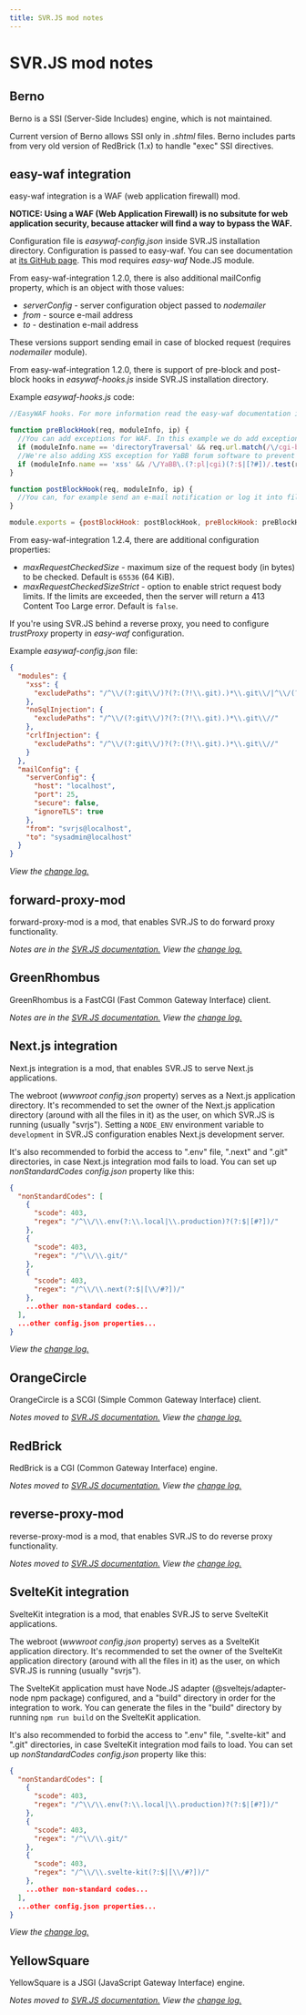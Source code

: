 ```yaml
---
title: SVR.JS mod notes
---
```


# SVR.JS mod notes

## Berno

Berno is a SSI (Server-Side Includes) engine, which is not maintained.

Current version of Berno allows SSI only in _.shtml_ files. Berno includes parts from very old version of RedBrick (1.x) to handle "exec" SSI directives.

## easy-waf integration

easy-waf integration is a WAF (web application firewall) mod.

**NOTICE: Using a WAF (Web Application Firewall) is no subsitute for web application security, because attacker will find a way to bypass the WAF.**

Configuration file is _easywaf-config.json_ inside SVR.JS installation directory. Configuration is passed to easy-waf. You can see documentation at [its GitHub page](https://github.com/timokoessler/easy-waf). This mod requires _easy-waf_ Node.JS module.

From easy-waf-integration 1.2.0, there is also additional mailConfig property, which is an object with those values:

*   _serverConfig_ - server configuration object passed to _nodemailer_
*   _from_ - source e-mail address
*   _to_ - destination e-mail address

These versions support sending email in case of blocked request (requires _nodemailer_ module).

From easy-waf-integration 1.2.0, there is support of pre-block and post-block hooks in _easywaf-hooks.js_ inside SVR.JS installation directory.

Example _easywaf-hooks.js_ code:

```js
//EasyWAF hooks. For more information read the easy-waf documentation in GitHub.

function preBlockHook(req, moduleInfo, ip) {
  //You can add exceptions for WAF. In this example we do add exception for "cgi-bin".
  if (moduleInfo.name == 'directoryTraversal' && req.url.match(/\/cgi-bin(?:$|[#?/])/)) return false;
  //We're also adding XSS exception for YaBB forum software to prevent false positives
  if (moduleInfo.name == 'xss' && /\/YaBB\.(?:pl|cgi)(?:$|[?#])/.test(req.url) && /(?:(\\?)|[;&])action=(?:post2|modify2|imsend2|cdchatupdate|ajxmessage)($|[;&#])/.test(req.url)) return false;
}

function postBlockHook(req, moduleInfo, ip) {
  //You can, for example send an e-mail notification or log it into file.
}

module.exports = {postBlockHook: postBlockHook, preBlockHook: preBlockHook};
```

From easy-waf-integration 1.2.4, there are additional configuration properties:

*   _maxRequestCheckedSize_ - maximum size of the request body (in bytes) to be checked. Default is `65536` (64 KiB).
*   _maxRequestCheckedSizeStrict_ - option to enable strict request body limits. If the limits are exceeded, then the server will return a 413 Content Too Large error. Default is `false`.

If you're using SVR.JS behind a reverse proxy, you need to configure _trustProxy_ property in _easy-waf_ configuration.

Example _easywaf-config.json_ file:
```json
{
  "modules": {
    "xss": {
      "excludePaths": "/^\\/(?:git\\/)?(?:(?!\\.git).)*\\.git\\/|^\\/(?:(?:navbar-)?logo|powered).png$/"
    },
    "noSqlInjection": {
      "excludePaths": "/^\\/(?:git\\/)?(?:(?!\\.git).)*\\.git\\//"
    },
    "crlfInjection": {
      "excludePaths": "/^\\/(?:git\\/)?(?:(?!\\.git).)*\\.git\\//"
    }
  },
  "mailConfig": {
    "serverConfig": {
      "host": "localhost",
      "port": 25,
      "secure": false,
      "ignoreTLS": true
    },
    "from": "svrjs@localhost",
    "to": "sysadmin@localhost"
  }
}
```

_View the [change log.](/changelog/easy-waf-integration)_

## forward-proxy-mod

forward-proxy-mod is a mod, that enables SVR.JS to do forward proxy functionality.

_Notes are in the [SVR.JS documentation.](/docs/config/forward-proxy-notes)_
_View the [change log.](/changelog/forward-proxy-mod)_

## GreenRhombus

GreenRhombus is a FastCGI (Fast Common Gateway Interface) client.

_Notes are in the [SVR.JS documentation.](/docs/config/fastcgi-php-fpm)_
_View the [change log.](/changelog/greenrhombus)_

## Next.js integration

Next.js integration is a mod, that enables SVR.JS to serve Next.js applications.

The webroot (_wwwroot_ _config.json_ property) serves as a Next.js application directory. It's recommended to set the owner of the Next.js application directory (around with all the files in it) as the user, on which SVR.JS is running (usually "svrjs"). Setting a `NODE_ENV` environment variable to `development` in SVR.JS configuration enables Next.js development server.

It's also recommended to forbid the access to ".env" file, ".next" and ".git" directories, in case Next.js integration mod fails to load. You can set up _nonStandardCodes_ _config.json_ property like this:
```json
{
  "nonStandardCodes": [
    {
      "scode": 403,
      "regex": "/^\\/\\.env(?:\\.local|\\.production)?(?:$|[#?])/"
    },
    { 
      "scode": 403,
      "regex": "/^\\/\\.git/"
    },
    {
      "scode": 403,
      "regex": "/^\\/\\.next(?:$|[\\/#?])/"
    },
    ...other non-standard codes...
  ],
  ...other config.json properties...
}
```

_View the [change log.](/changelog/nextjs-integration)_

## OrangeCircle

OrangeCircle is a SCGI (Simple Common Gateway Interface) client.

_Notes moved to [SVR.JS documentation.](/docs/config/cgi-scgi-jsgi-php)_
_View the [change log.](/changelog/orangecircle)_

## RedBrick

RedBrick is a CGI (Common Gateway Interface) engine.

_Notes moved to [SVR.JS documentation.](/docs/config/cgi-scgi-jsgi-php)_
_View the [change log.](/changelog/redbrick)_

## reverse-proxy-mod

reverse-proxy-mod is a mod, that enables SVR.JS to do reverse proxy functionality.

_Notes moved to [SVR.JS documentation.](/docs/config/reverse-proxy-config)_
_View the [change log.](/changelog/reverse-proxy-mod)_

## SvelteKit integration

SvelteKit integration is a mod, that enables SVR.JS to serve SvelteKit applications.

The webroot (_wwwroot_ _config.json_ property) serves as a SvelteKit application directory. It's recommended to set the owner of the SvelteKit application directory (around with all the files in it) as the user, on which SVR.JS is running (usually "svrjs").

The SvelteKit application must have Node.JS adapter (@sveltejs/adapter-node npm package) configured, and a "build" directory in order for the integration to work. You can generate the files in the "build" directory by running `npm run build` on the SvelteKit application.

It's also recommended to forbid the access to ".env" file, ".svelte-kit" and ".git" directories, in case SvelteKit integration mod fails to load. You can set up _nonStandardCodes_ _config.json_ property like this:
```json
{
  "nonStandardCodes": [
    {
      "scode": 403,
      "regex": "/^\\/\\.env(?:\\.local|\\.production)?(?:$|[#?])/"
    },
    { 
      "scode": 403,
      "regex": "/^\\/\\.git/"
    },
    {
      "scode": 403,
      "regex": "/^\\/\\.svelte-kit(?:$|[\\/#?])/"
    },
    ...other non-standard codes...
  ],
  ...other config.json properties...
}
```

_View the [change log.](/changelog/sveltekit-integration)_

## YellowSquare

YellowSquare is a JSGI (JavaScript Gateway Interface) engine.

_Notes moved to [SVR.JS documentation.](/docs/config/cgi-scgi-jsgi-php)_
_View the [change log.](/changelog/yellowsquare)_
